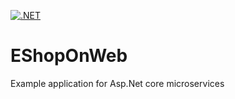 [![.NET](https://github.com/satish860/AspNetMicroservices/actions/workflows/dotnet.yml/badge.svg?branch=main)](https://github.com/satish860/AspNetMicroservices/actions/workflows/dotnet.yml)
# EShopOnWeb
Example application for Asp.Net core microservices
